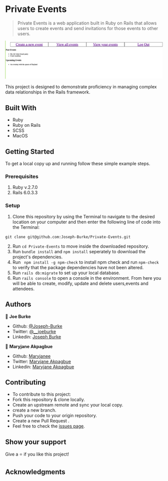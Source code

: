 # Private Events

> Private Events is a web application built in Ruby on Rails that allows users to create events and send invitations for those events to other users. 

![A Signed In User's Page](app/assets/images/User's-page.png)
 
 This project is designed to demonstrate proficiency in managing complex data relationships in the Rails framework.

## Built With

- Ruby 
- Ruby on Rails
- SCSS
- MacOS


## Getting Started

To get a local copy up and running follow these simple example steps.

### Prerequisites

1. Ruby v.2.7.0
2. Rails 6.0.3.3

### Setup

1. Clone this repository by using the Terminal to navigate to the desired location on your computer and then enter the following line of code into the Terminal:
```
git clone git@github.com:Joseph-Burke/Private-Events.git
```
2. Run `cd Private-Events` to move inside the downloaded repository.
3. Run `bundle install` and `npm install` seperately to download the project's dependencies.
4. Run ` npm install -g npm-check` to install npm check and run `npm-check` to verify that the package dependencies have not been altered.
4. Run `rails db:migrate` to set up your local database.
5. Run `rails console` to open a console in the environment. From here you will be able to create, modify, update and delete users,events and attendees.


## Authors

👤 **Joe Burke**

- Github: [@Joseph-Burke](hhttps://github.com/Joseph-Burke)
- Twitter: [@__joeburke](https://twitter.com/__joeburke)
- Linkedin: [Joseph Burke](https://www.linkedin.com/in/--joeburke)


👤 **Maryjane Akpagbue**

- Github: [Maryjanee](https://github.com/Maryjanee)
- Twitter: [Maryjane Akpagbue](https://twitter.com/alfredmaryjane)
- Linkedin: [Maryjane Akpagbue](https://www.linkedin.com/in/maryjane-akpagbue)


## Contributing

- To contribute to this project:
- Fork this repository & clone locally.
- Create an upstream remote and sync your local copy.
- create a new branch.
- Push your code to your origin repository.
- Create a new Pull Request .
- Feel free to check the [issues page](https://github.com/Joseph-Burke/Private-Events/issues).

## Show your support

Give a ⭐️ if you like this project!

## Acknowledgments